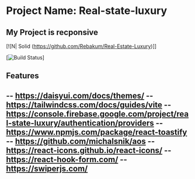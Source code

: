 # Project Name: Real-state-luxury
## My Project is recponsive

[![N| Solid (https://github.com/Rebakum/Real-Estate-Luxury)]]

[![Build Status](https://real-state-luxury.firebaseapp.com/gallery)]

## Features

-- https://daisyui.com/docs/themes/
-- https://tailwindcss.com/docs/guides/vite
-- https://console.firebase.google.com/project/real-state-luxury/authentication/providers
-- https://www.npmjs.com/package/react-toastify
-- https://github.com/michalsnik/aos
-- https://react-icons.github.io/react-icons/
-- https://react-hook-form.com/
-- https://swiperjs.com/
--




